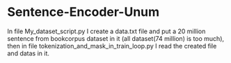 # Sentence-Encoder-Unum

In file My_dataset_script.py I create a data.txt file and put a 20 million sentence from bookcorpus dataset in it (all dataset(74 million) is too much), then in file tokenization_and_mask_in_train_loop.py I read the created file and datas in it.
